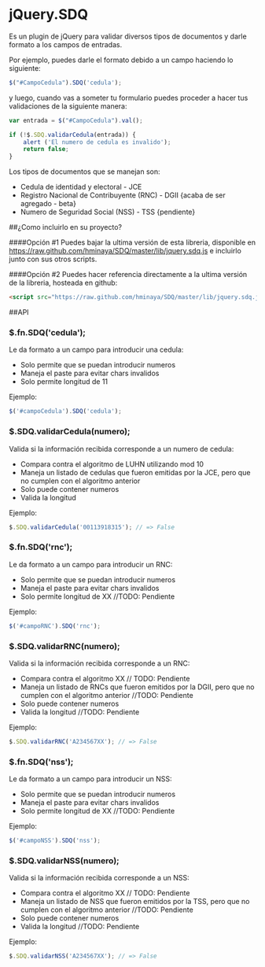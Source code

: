 # jQuery.SDQ

Es un plugin de jQuery para validar diversos tipos de documentos y darle formato a los campos de entradas.

Por ejemplo, puedes darle el formato debido a un campo haciendo lo siguiente:

``` javascript
$("#CampoCedula").SDQ('cedula');
```

y luego, cuando vas a someter tu formulario puedes proceder a hacer tus validaciones de la siguiente manera:

``` javascript
var entrada = $("#CampoCedula").val();

if (!$.SDQ.validarCedula(entrada)) {
	alert ('El numero de cedula es invalido');
	return false;
}
```

Los tipos de documentos que se manejan son:
* Cedula de identidad y electoral - JCE
* Registro Nacional de Contribuyente (RNC) - DGII {acaba de ser agregado - beta}
* Numero de Seguridad Social (NSS) - TSS {pendiente}

##¿Como incluirlo en su proyecto?

####Opción #1
Puedes bajar la ultima versión de esta libreria, disponible en https://raw.github.com/hminaya/SDQ/master/lib/jquery.sdq.js e incluirlo junto con sus otros scripts.

####Opción #2
Puedes hacer referencia directamente a la ultima versión de la libreria, hosteada en github:

``` html
<script src="https://raw.github.com/hminaya/SDQ/master/lib/jquery.sdq.js"></script>
```

##API

### $.fn.SDQ('cedula');
Le da formato a un campo para introducir una cedula:
* Solo permite que se puedan introducir numeros
* Maneja el paste para evitar chars invalidos
* Solo permite longitud de 11

Ejemplo:

``` javascript
$('#campoCedula').SDQ('cedula');
```

### $.SDQ.validarCedula(numero);
Valida si la información recibida corresponde a un numero de cedula:
* Compara contra el algoritmo de LUHN utilizando mod 10
* Maneja un listado de cedulas que fueron emitidas por la JCE, pero que no cumplen con el algoritmo anterior
* Solo puede contener numeros
* Valida la longitud

Ejemplo:

``` javascript
$.SDQ.validarCedula('00113918315'); // => False
```

### $.fn.SDQ('rnc');
Le da formato a un campo para introducir un RNC:
* Solo permite que se puedan introducir numeros
* Maneja el paste para evitar chars invalidos
* Solo permite longitud de XX //TODO: Pendiente

Ejemplo:

``` javascript
$('#campoRNC').SDQ('rnc');
```

### $.SDQ.validarRNC(numero);
Valida si la información recibida corresponde a un RNC:
* Compara contra el algoritmo XX // TODO: Pendiente
* Maneja un listado de RNCs que fueron emitidos por la DGII, pero que no cumplen con el algoritmo anterior //TODO: Pendiente
* Solo puede contener numeros
* Valida la longitud //TODO: Pendiente

Ejemplo:

``` javascript
$.SDQ.validarRNC('A234567XX'); // => False
```

### $.fn.SDQ('nss');
Le da formato a un campo para introducir un NSS:
* Solo permite que se puedan introducir numeros
* Maneja el paste para evitar chars invalidos
* Solo permite longitud de XX //TODO: Pendiente

Ejemplo:

``` javascript
$('#campoNSS').SDQ('nss');
```

### $.SDQ.validarNSS(numero);
Valida si la información recibida corresponde a un NSS:
* Compara contra el algoritmo XX // TODO: Pendiente
* Maneja un listado de NSS que fueron emitidos por la TSS, pero que no cumplen con el algoritmo anterior //TODO: Pendiente
* Solo puede contener numeros
* Valida la longitud //TODO: Pendiente

Ejemplo:

``` javascript
$.SDQ.validarNSS('A234567XX'); // => False
```